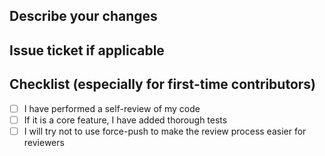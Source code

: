 ## Describe your changes

## Issue ticket if applicable

<!-- Example - Fix: https://github.com/jupyter/docker-stacks/issues/0 -->

## Checklist (especially for first-time contributors)

- [ ] I have performed a self-review of my code
- [ ] If it is a core feature, I have added thorough tests
- [ ] I will try not to use force-push to make the review process easier for reviewers

<!-- markdownlint-disable-file MD041 -->

